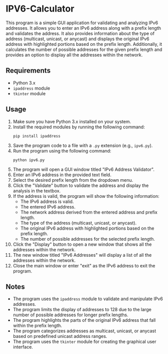 # IPV6-Calculator

This program is a simple GUI application for validating and analyzing IPv6 addresses. It allows you to enter an IPv6 address along with a prefix length and validates the address. It also provides information about the type of address (multicast, unicast, or anycast) and displays the original IPv6 address with highlighted portions based on the prefix length. Additionally, it calculates the number of possible addresses for the given prefix length and provides an option to display all the addresses within the network.

## Requirements

- Python 3.x
- `ipaddress` module
- `tkinter` module

## Usage

1. Make sure you have Python 3.x installed on your system.
2. Install the required modules by running the following command:
   ```shell
   pip install ipaddress
   ```
3. Save the program code to a file with a `.py` extension (e.g., `ipv6.py`).
4. Run the program using the following command:
   ```shell
   python ipv6.py
   ```
5. The program will open a GUI window titled "IPv6 Address Validator".
6. Enter an IPv6 address in the provided text field.
7. Select the desired prefix length from the dropdown menu.
8. Click the "Validate" button to validate the address and display the analysis in the textbox.
9. If the address is valid, the program will show the following information:
   - The IPv6 address is valid.
   - The entered IPv6 address.
   - The network address derived from the entered address and prefix length.
   - The type of the address (multicast, unicast, or anycast).
   - The original IPv6 address with highlighted portions based on the prefix length.
   - The number of possible addresses for the selected prefix length.
10. Click the "Display" button to open a new window that shows all the addresses within the network.
11. The new window titled "IPv6 Addresses" will display a list of all the addresses within the network.
12. Close the main window or enter "exit" as the IPv6 address to exit the program.

## Notes

- The program uses the `ipaddress` module to validate and manipulate IPv6 addresses.
- The program limits the display of addresses to 128 due to the large number of possible addresses for longer prefix lengths.
- The program highlights the parts of the original IPv6 address that fall within the prefix length.
- The program categorizes addresses as multicast, unicast, or anycast based on predefined unicast address ranges.
- The program uses the `tkinter` module for creating the graphical user interface.

